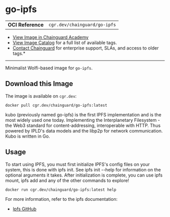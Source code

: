<!--monopod:start-->
# go-ipfs
| | |
| - | - |
| **OCI Reference** | `cgr.dev/chainguard/go-ipfs` |


* [View Image in Chainguard Academy](https://edu.chainguard.dev/chainguard/chainguard-images/reference/go-ipfs/overview/)
* [View Image Catalog](https://console.enforce.dev/images/catalog) for a full list of available tags.
* [Contact Chainguard](https://www.chainguard.dev/chainguard-images) for enterprise support, SLAs, and access to older tags.*

---
<!--monopod:end-->

<!--overview:start-->
Minimalist Wolfi-based image for `go-ipfs`.
<!--overview:end-->

<!--getting:start-->
## Download this Image
The image is available on `cgr.dev`:

```
docker pull cgr.dev/chainguard/go-ipfs:latest
```
<!--getting:end-->

<!--body:start-->
kubo (previously named go-ipfs) is the first IPFS implementation and is the most widely used one today. Implementing the Interplanetary Filesystem - the Web3 standard for content-addressing, interoperable with HTTP. Thus powered by IPLD's data models and the libp2p for network communication. Kubo is written in Go.

## Usage

To start using IPFS, you must first initialize IPFS's config files on your system, this is done with ipfs init. See ipfs init --help for information on the optional arguments it takes. After initialization is complete, you can use ipfs mount, ipfs add and any of the other commands to explore!

```bash
docker run cgr.dev/chainguard/go-ipfs:latest help
```

For more information, refer to the ipfs documentation:
- [Ipfs GitHub](https://github.com/ipfs/kubo)
<!--body:end-->

